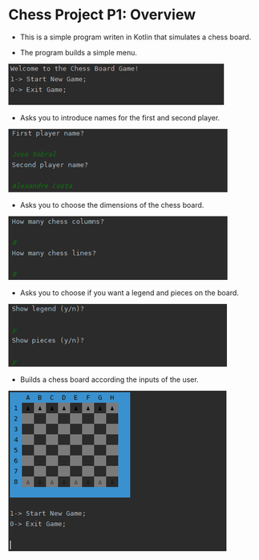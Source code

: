 # Chess Project P1: Overview
* This is a simple program writen in Kotlin that simulates a chess board.

* The program builds a simple menu.

![](https://github.com/josesobral22005813/Chess_Project_P1/blob/main/Images/Chess%20Project%20Overview%20Image%201%23.PNG)

* Asks you to introduce names for the first and second player.

![](https://github.com/josesobral22005813/Chess_Project_P1/blob/main/Images/Chess%20Project%20Overview%20Image%202%23.PNG)

* Asks you to choose the dimensions of the chess board.

![](https://github.com/josesobral22005813/Chess_Project_P1/blob/main/Images/Chess%20Project%20Overview%20Image%203%23.PNG)

* Asks you to choose if you want a legend and pieces on the board.

![](https://github.com/josesobral22005813/Chess_Project_P1/blob/main/Images/Chess%20Project%20Overview%20Image%204%23.PNG)

* Builds a chess board according the inputs of the user.

![](https://github.com/josesobral22005813/Chess_Project_P1/blob/main/Images/Chess%20Project%20Overview%20Image%205%23.PNG)








